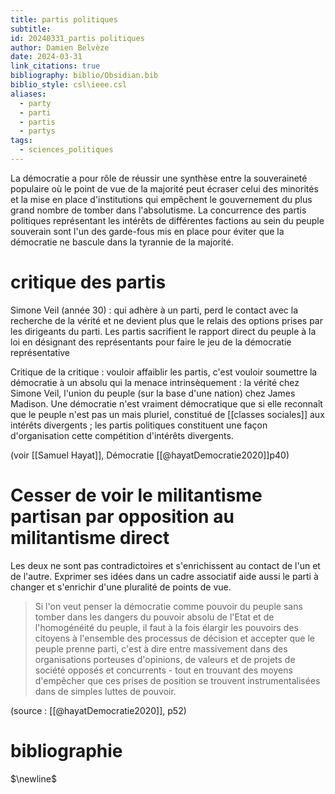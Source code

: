 ```yaml
---
title: partis politiques
subtitle: 
id: 20240331_partis politiques
author: Damien Belvèze
date: 2024-03-31
link_citations: true
bibliography: biblio/Obsidian.bib
biblio_style: csl\ieee.csl
aliases:
  - party
  - parti
  - partis
  - partys
tags:
  - sciences_politiques
---
```

La démocratie a pour rôle de réussir une synthèse entre la souveraineté populaire où le point de vue de la majorité peut écraser celui des minorités et la mise en place d'institutions qui empêchent le gouvernement du plus grand nombre de tomber dans l'absolutisme. 
La concurrence des partis politiques représentant les intérêts de différentes factions au sein du peuple souverain sont l'un des garde-fous mis en place pour éviter que la démocratie ne bascule dans la tyrannie de la majorité. 

# critique des partis 

Simone Veil (année 30) : qui adhère à un parti, perd le contact avec la recherche de la vérité et ne devient plus que le relais des options prises par les dirigeants du parti. 
Les partis sacrifient le rapport direct du peuple à la loi en désignant des représentants pour faire le jeu de la démocratie représentative

Critique de la critique : vouloir affaiblir les partis, c'est vouloir soumettre la démocratie à un absolu qui la menace intrinsèquement : la vérité chez Simone Veil, l'union du peuple (sur la base d'une nation) chez James Madison.
Une démocratie n'est vraiment démocratique que si elle reconnaît que le peuple n'est pas un mais pluriel, constitué de [[classes sociales]] aux intérêts divergents ; les partis politiques constituent une façon d'organisation cette compétition d'intérêts divergents. 

(voir [[Samuel Hayat]], Démocratie [[@hayatDemocratie2020]]p40)

# Cesser de voir le militantisme partisan par opposition au militantisme direct

Les deux ne sont pas contradictoires et s'enrichissent au contact de l'un et de l'autre. Exprimer ses idées dans un cadre associatif aide aussi le parti à changer et s'enrichir d'une pluralité de points de vue. 

> Si l'on veut penser la démocratie comme pouvoir du peuple sans tomber dans les dangers du pouvoir absolu de l'Etat et de l'homogénéité du peuple, il faut à la fois élargir les pouvoirs des citoyens à l'ensemble des processus de décision et accepter que le peuple prenne parti, c'est à dire entre massivement dans des organisations porteuses d'opinions, de valeurs et de projets de société opposés et concurrents - tout en trouvant des moyens d'empêcher que ces prises de position se trouvent instrumentalisées dans de simples luttes de pouvoir.

(source : [[@hayatDemocratie2020]], p52)



# bibliographie
$\newline$






